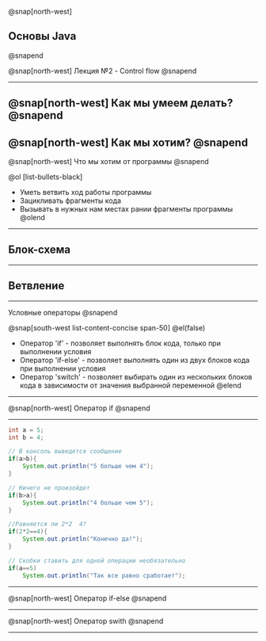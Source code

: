 @snap[north-west]
## Основы Java
@snapend

@snap[north-west]
Лекция №2 - Control flow
@snapend

---
@snap[north-west]
Как мы умеем делать?
@snapend
---
@snap[north-west]
Как мы хотим? 
@snapend
---

@snap[north-west]
Что мы хотим от программы
@snapend

@ol [list-bullets-black]
- Уметь ветвить ход работы программы
- Зацикливать фрагменты кода
- Вызывать в нужных нам местах рании фрагменты программы
@olend
---

## Блок-схема

---

## Ветвление 

---

Условные операторы
@snapend

@snap[south-west list-content-concise span-50]
@el(false)
- Оператор 'if' - позволяет выполнять блок кода, только при выполнении условия
- Оператор 'if-else' - позволяет выполнять один из двух блоков кода при выполнении условия
- Оператор  'switch' - позволяет выбирать один из нескольких блоков кода в зависимости от значения выбранной переменной
@elend

---

@snap[north-west]
Оператор if
@snapend


---

```Java
int a = 5;
int b = 4;

// В консоль выведется сообщение
if(a>b){
	System.out.println("5 больше чем 4");
}

// Ничего не произойдет
if(b>a){
	System.out.println("4 больше чем 5");
}

//Равняется ли 2*2  4?
if(2*2==4){
	System.out.println("Конечно да!");
}

// Скобки ставить для одной операции необязательно
if(a==5)
	System.out.println("Так все равно сработает");

```

---

@snap[north-west]
Оператор if-else
@snapend

---

@snap[north-west]
Оператор swith
@snapend

---
